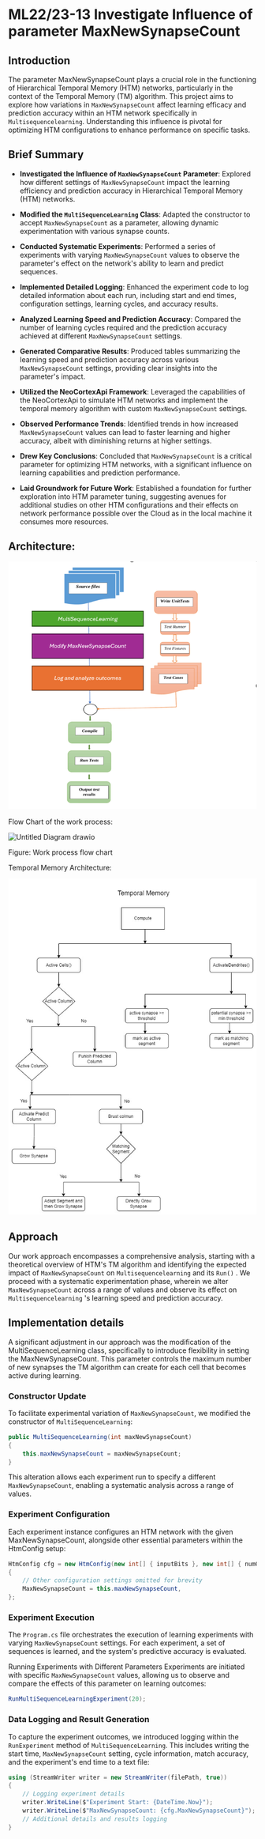 # ML22/23-13 Investigate Influence of parameter MaxNewSynapseCount

## Introduction

The parameter MaxNewSynapseCount plays a crucial role in the functioning of Hierarchical Temporal Memory (HTM) networks, particularly in the context of the Temporal Memory (TM) algorithm. This project aims to explore how variations in ```MaxNewSynapseCount``` affect learning efficacy and prediction accuracy within an HTM network specifically in ```Multisequencelearning```. Understanding this influence is pivotal for optimizing HTM configurations to enhance performance on specific tasks.

## Brief Summary

- **Investigated the Influence of `MaxNewSynapseCount` Parameter**: Explored how different settings of `MaxNewSynapseCount` impact the learning efficiency and prediction accuracy in Hierarchical Temporal Memory (HTM) networks.

- **Modified the `MultiSequenceLearning` Class**: Adapted the constructor to accept `MaxNewSynapseCount` as a parameter, allowing dynamic experimentation with various synapse counts.

- **Conducted Systematic Experiments**: Performed a series of experiments with varying `MaxNewSynapseCount` values to observe the parameter's effect on the network's ability to learn and predict sequences.

- **Implemented Detailed Logging**: Enhanced the experiment code to log detailed information about each run, including start and end times, configuration settings, learning cycles, and accuracy results.

- **Analyzed Learning Speed and Prediction Accuracy**: Compared the number of learning cycles required and the prediction accuracy achieved at different `MaxNewSynapseCount` settings.

- **Generated Comparative Results**: Produced tables summarizing the learning speed and prediction accuracy across various `MaxNewSynapseCount` settings, providing clear insights into the parameter's impact.

- **Utilized the NeoCortexApi Framework**: Leveraged the capabilities of the NeoCortexApi to simulate HTM networks and implement the temporal memory algorithm with custom `MaxNewSynapseCount` settings.

- **Observed Performance Trends**: Identified trends in how increased `MaxNewSynapseCount` values can lead to faster learning and higher accuracy, albeit with diminishing returns at higher settings.

- **Drew Key Conclusions**: Concluded that `MaxNewSynapseCount` is a critical parameter for optimizing HTM networks, with a significant influence on learning capabilities and prediction performance.

- **Laid Groundwork for Future Work**: Established a foundation for further exploration into HTM parameter tuning, suggesting avenues for additional studies on other HTM configurations and their effects on network performance possible over the Cloud as in the local machine it consumes more resources.


## Architecture:

![Architecture](images/architecture_image.png)

Flow Chart of the work process:

![Untitled Diagram drawio](https://github.com/Mostainahmed/variable-i/assets/20146137/aa25fd5e-7ae4-40a2-97e0-43f97505a20e)

Figure: Work process flow chart

Temporal Memory Architecture:

![image](images/UnderstandingTM.jpg)

## Approach

Our work approach encompasses a comprehensive analysis, starting with a theoretical overview of HTM's TM algorithm and identifying the expected impact of ```MaxNewSynapseCount``` on ```Multisequencelearning``` and its ```Run()``` . We proceed with a systematic experimentation phase, wherein we alter ```MaxNewSynapseCount``` across a range of values and observe its effect on ```Multisequencelearning``` 's learning speed and prediction accuracy.

## Implementation details

A significant adjustment in our approach was the modification of the MultiSequenceLearning class, specifically to introduce flexibility in setting the MaxNewSynapseCount. This parameter controls the maximum number of new synapses the TM algorithm can create for each cell that becomes active during learning.

### Constructor Update
To facilitate experimental variation of ```MaxNewSynapseCount```, we modified the constructor of ```MultiSequenceLearning```:

```csharp
public MultiSequenceLearning(int maxNewSynapseCount)
{
    this.maxNewSynapseCount = maxNewSynapseCount;
}


```
This alteration allows each experiment run to specify a different ```MaxNewSynapseCount```, enabling a systematic analysis across a range of values.

### Experiment Configuration
Each experiment instance configures an HTM network with the given MaxNewSynapseCount, alongside other essential parameters within the HtmConfig setup:

```csharp
HtmConfig cfg = new HtmConfig(new int[] { inputBits }, new int[] { numColumns })
{
    // Other configuration settings omitted for brevity
    MaxNewSynapseCount = this.maxNewSynapseCount,
};

```
### Experiment Execution

The ```Program.cs``` file orchestrates the execution of learning experiments with varying ```MaxNewSynapseCount``` settings. For each experiment, a set of sequences is learned, and the system's predictive accuracy is evaluated.

Running Experiments with Different Parameters
Experiments are initiated with specific ```MaxNewSynapseCount``` values, allowing us to observe and compare the effects of this parameter on learning outcomes:

```csharp
RunMultiSequenceLearningExperiment(20);

```

### Data Logging and Result Generation

To capture the experiment outcomes, we introduced logging within the ```RunExperiment``` method of ```MultiSequenceLearning```. This includes writing the start time, ```MaxNewSynapseCount``` setting, cycle information, match accuracy, and the experiment's end time to a text file:

```csharp
using (StreamWriter writer = new StreamWriter(filePath, true))
{
    // Logging experiment details
    writer.WriteLine($"Experiment Start: {DateTime.Now}");
    writer.WriteLine($"MaxNewSynapseCount: {cfg.MaxNewSynapseCount}");
    // Additional details and results logging
}

```

## 


